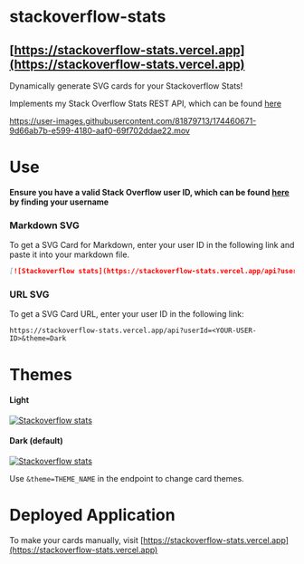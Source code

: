 # stackoverflow-stats

## [https://stackoverflow-stats.vercel.app](https://stackoverflow-stats.vercel.app)

Dynamically generate SVG cards for your Stackoverflow Stats!

Implements my Stack Overflow Stats REST API, which can be found [here](https://github.com/yuvrajvirdi/stackoverflow-stats-api)

https://user-images.githubusercontent.com/81879713/174460671-9d66ab7b-e599-4180-aaf0-69f702ddae22.mov

# Use

**Ensure you have a valid Stack Overflow user ID, which can be found [here](https://stackover.com/users) by finding your username**

### Markdown SVG

To get a SVG Card for Markdown, enter your user ID in the following link and paste it into your markdown file.

```md
[![Stackoverflow stats](https://stackoverflow-stats.vercel.app/api?userId=<YOUR-USER-ID>&theme=Dark)](https://stackoverflow.com/users/<YOUR-USER-ID>)
```

### URL SVG

To get a SVG Card URL, enter your user ID in the following link:

`
https://stackoverflow-stats.vercel.app/api?userId=<YOUR-USER-ID>&theme=Dark
`

# Themes

#### Light

[![Stackoverflow stats](https://stackoverflow-stats.vercel.app/api?userId=1&theme=Light)](https://stackoverflow.com/users/1)

#### Dark (default)

[![Stackoverflow stats](https://stackoverflow-stats.vercel.app/api?userId=1&theme=Dark)](https://stackoverflow.com/users/1)

Use `&theme=THEME_NAME` in the endpoint to change card themes.

# Deployed Application

To make your cards manually, visit [https://stackoverflow-stats.vercel.app](https://stackoverflow-stats.vercel.app)
